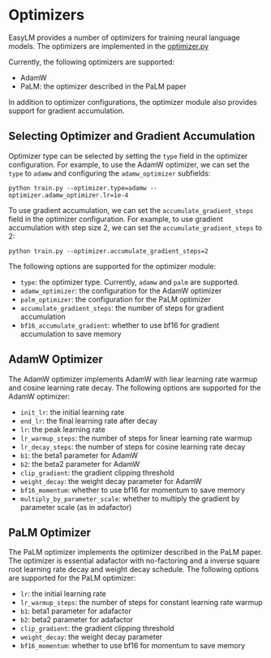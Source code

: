 # Optimizers

EasyLM provides a number of optimizers for training neural language models. The
optimizers are implemented in the [optimizer.py](/EasyLM/optimizer.py)

Currently, the following optimizers are supported:
* AdamW
* PaLM: the optimizer described in the PaLM paper

In addition to optimizer configurations, the optimizer module also provides
support for gradient accumulation.


## Selecting Optimizer and Gradient Accumulation
Optimizer type can be selected by setting the `type` field in the optimizer
configuration. For example, to use the AdamW optimizer, we can set the `type` to
`adamw` and configuring the `adamw_optimizer` subfields:
```shell
python train.py --optimizer.type=adamw --optimizer.adamw_optimizer.lr=1e-4
```

To use gradient accumulation, we can set the `accumulate_gradient_steps` field
in the optimizer configuration. For example, to use gradient accumulation with
step size 2, we can set the `accumulate_gradient_steps` to 2:
```shell
python train.py --optimizer.accumulate_gradient_steps=2
```

The following options are supported for the optimizer module:
* `type`: the optimizer type. Currently, `adamw` and `palm` are supported.
* `adamw_optimizer`: the configuration for the AdamW optimizer
* `palm_optimizer`: the configuration for the PaLM optimizer
* `accumulate_gradient_steps`: the number of steps for gradient accumulation
* `bf16_accumulate_gradient`: whether to use bf16 for gradient accumulation to save memory


## AdamW Optimizer
The AdamW optimizer implements AdamW with liear learning rate warmup and cosine
learning rate decay. The following options are supported for the AdamW optimizer:
* `init_lr`: the initial learning rate
* `end_lr`: the final learning rate after decay
* `lr`: the peak learning rate
* `lr_warmup_steps`: the number of steps for linear learning rate warmup
* `lr_decay_steps`: the number of steps for cosine learning rate decay
* `b1`: the beta1 parameter for AdamW
* `b2`: the beta2 parameter for AdamW
* `clip_gradient`: the gradient clipping threshold
* `weight_decay`: the weight decay parameter for AdamW
* `bf16_momentum`: whether to use bf16 for momentum to save memory
* `multiply_by_parameter_scale`: whether to multiply the gradient by parameter scale (as in adafactor)


## PaLM Optimizer
The PaLM optimizer implements the optimizer described in the PaLM paper. The optimizer
is essential adafactor with no-factoring and a inverse square root learning rate
decay and weight decay schedule. The following options are supported for the PaLM optimizer:
* `lr`: the initial learning rate
* `lr_warmup_steps`: the number of steps for constant learning rate warmup
* `b1`: beta1 parameter for adafactor
* `b2`: beta2 parameter for adafactor
* `clip_gradient`: the gradient clipping threshold
* `weight_decay`: the weight decay parameter
* `bf16_momentum`: whether to use bf16 for momentum to save memory





